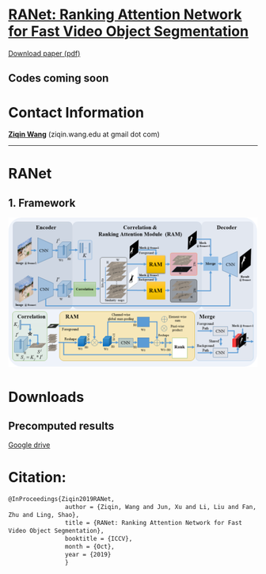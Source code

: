 # [RANet: Ranking Attention Network for Fast Video Object Segmentation](https://github.com/Storife/RANet/)
[Download paper (pdf)](https://github.com/Storife/RANet/raw/master/Ziqin_RANet_Ranking%20Attention%20Network%20for%20Fast%20VOS.pdf)

## Codes coming soon

# Contact Information

**[Ziqin Wang](https://github.com/Storife/)**  (ziqin.wang.edu at gmail dot com)

***
# RANet

## 1. Framework
<img src="RANet.png" width="800px"/>





# Downloads 
## Precomputed results
[Google drive](https://drive.google.com/folderview?id=1EwvDQiXAKAys_KVLTX5VRu8HggYiiUnl)



# Citation:

	@InProceedings{Ziqin2019RANet,
                    author = {Ziqin, Wang and Jun, Xu and Li, Liu and Fan, Zhu and Ling, Shao},
                    title = {RANet: Ranking Attention Network for Fast Video Object Segmentation},
                    booktitle = {ICCV},
                    month = {Oct},
                    year = {2019}
                    }
                    






